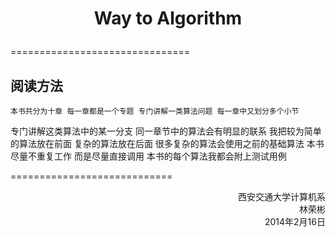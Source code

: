 # <p align="center">Way to Algorithm</p>
===============================
## 阅读方法                       
	
	本书共分为十章 每一章都是一个专题 专门讲解一类算法问题 每一章中又划分多个小节 
专门讲解这类算法中的某一分支 
	同一章节中的算法会有明显的联系 我把较为简单的算法放在前面 复杂的算法放在后面 
很多复杂的算法会使用之前的基础算法 本书尽量不重复工作 而是尽量直接调用 
	本书的每个算法我都会附上测试用例
	
	
============================
<p align="right">西安交通大学计算机系</br>林荣彬     </br>2014年2月16日</p>
